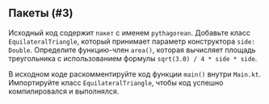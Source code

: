 ## Пакеты (#3)

Исходный код содержит `пакет` с именем `pythagorean`. Добавьте класс `EquilateralTriangle`, который принимает параметр конструктора `side: Double`. Определите функцию-член `area()`, которая вычисляет площадь треугольника с использованием формулы `sqrt(3.0) / 4 * side * side`.

В исходном коде раскомментируйте код функции `main()` внутри `Main.kt`. Импортируйте класс `EquilateralTriangle`, чтобы код успешно компилировался и выполнялся.